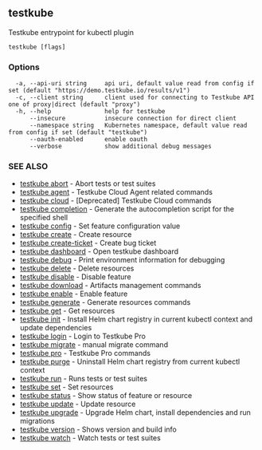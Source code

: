 ## testkube

Testkube entrypoint for kubectl plugin

```
testkube [flags]
```

### Options

```
  -a, --api-uri string     api uri, default value read from config if set (default "https://demo.testkube.io/results/v1")
  -c, --client string      client used for connecting to Testkube API one of proxy|direct (default "proxy")
  -h, --help               help for testkube
      --insecure           insecure connection for direct client
      --namespace string   Kubernetes namespace, default value read from config if set (default "testkube")
      --oauth-enabled      enable oauth
      --verbose            show additional debug messages
```

### SEE ALSO

* [testkube abort](testkube_abort.md)	 - Abort tests or test suites
* [testkube agent](testkube_agent.md)	 - Testkube Cloud Agent related commands
* [testkube cloud](testkube_cloud.md)	 - [Deprecated] Testkube Cloud commands
* [testkube completion](testkube_completion.md)	 - Generate the autocompletion script for the specified shell
* [testkube config](testkube_config.md)	 - Set feature configuration value
* [testkube create](testkube_create.md)	 - Create resource
* [testkube create-ticket](testkube_create-ticket.md)	 - Create bug ticket
* [testkube dashboard](testkube_dashboard.md)	 - Open testkube dashboard
* [testkube debug](testkube_debug.md)	 - Print environment information for debugging
* [testkube delete](testkube_delete.md)	 - Delete resources
* [testkube disable](testkube_disable.md)	 - Disable feature
* [testkube download](testkube_download.md)	 - Artifacts management commands
* [testkube enable](testkube_enable.md)	 - Enable feature
* [testkube generate](testkube_generate.md)	 - Generate resources commands
* [testkube get](testkube_get.md)	 - Get resources
* [testkube init](testkube_init.md)	 - Install Helm chart registry in current kubectl context and update dependencies
* [testkube login](testkube_login.md)	 - Login to Testkube Pro
* [testkube migrate](testkube_migrate.md)	 - manual migrate command
* [testkube pro](testkube_pro.md)	 - Testkube Pro commands
* [testkube purge](testkube_purge.md)	 - Uninstall Helm chart registry from current kubectl context
* [testkube run](testkube_run.md)	 - Runs tests or test suites
* [testkube set](testkube_set.md)	 - Set resources
* [testkube status](testkube_status.md)	 - Show status of feature or resource
* [testkube update](testkube_update.md)	 - Update resource
* [testkube upgrade](testkube_upgrade.md)	 - Upgrade Helm chart, install dependencies and run migrations
* [testkube version](testkube_version.md)	 - Shows version and build info
* [testkube watch](testkube_watch.md)	 - Watch tests or test suites

